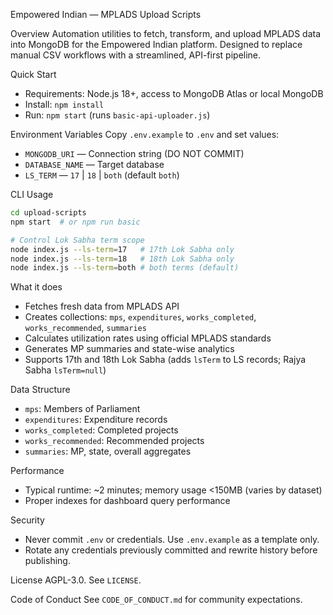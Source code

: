 Empowered Indian — MPLADS Upload Scripts

Overview
Automation utilities to fetch, transform, and upload MPLADS data into MongoDB for the Empowered Indian platform. Designed to replace manual CSV workflows with a streamlined, API-first pipeline.

Quick Start
- Requirements: Node.js 18+, access to MongoDB Atlas or local MongoDB
- Install: `npm install`
- Run: `npm start` (runs `basic-api-uploader.js`)

Environment Variables
Copy `.env.example` to `.env` and set values:
- `MONGODB_URI` — Connection string (DO NOT COMMIT)
- `DATABASE_NAME` — Target database
- `LS_TERM` — `17` | `18` | `both` (default `both`)

CLI Usage
```bash
cd upload-scripts
npm start  # or npm run basic

# Control Lok Sabha term scope
node index.js --ls-term=17   # 17th Lok Sabha only
node index.js --ls-term=18   # 18th Lok Sabha only
node index.js --ls-term=both # both terms (default)
```

What it does
- Fetches fresh data from MPLADS API
- Creates collections: `mps`, `expenditures`, `works_completed`, `works_recommended`, `summaries`
- Calculates utilization rates using official MPLADS standards
- Generates MP summaries and state-wise analytics
- Supports 17th and 18th Lok Sabha (adds `lsTerm` to LS records; Rajya Sabha `lsTerm=null`)

Data Structure
- `mps`: Members of Parliament
- `expenditures`: Expenditure records
- `works_completed`: Completed projects
- `works_recommended`: Recommended projects
- `summaries`: MP, state, overall aggregates

Performance
- Typical runtime: ~2 minutes; memory usage <150MB (varies by dataset)
- Proper indexes for dashboard query performance

Security
- Never commit `.env` or credentials. Use `.env.example` as a template only.
- Rotate any credentials previously committed and rewrite history before publishing.

License
AGPL-3.0. See `LICENSE`.

Code of Conduct
See `CODE_OF_CONDUCT.md` for community expectations.

